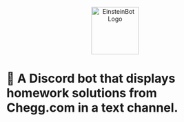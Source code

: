 <p align="center">
  <img src="https://github.com/DouglasTaylorSupportGroup/EinsteinBot/blob/master/banner.png" alt="EinsteinBot Logo" height="110" />
</p>

# 🤖 A Discord bot that displays homework solutions from Chegg.com in a text channel.